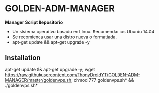 ﻿# GOLDEN-ADM-MANAGER

**Manager Script Repositorio**

* Un sistema operativo basado en Linux. Recomendamos Ubuntu 14.04
* Se recomienda usar una distro nueva o formatiada.
* apt-get update && apt-get upgrade -y 

## Installation

apt-get update && apt-get upgrade -y; wget https://raw.githubusercontent.com/ThonyDroidYT/GOLDEN-ADM-MANAGER/master/goldenvps.sh; chmod 777 goldenvps.sh* && ./goldenvps.sh*
